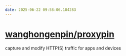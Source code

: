 ```yaml
---
date: 2025-06-22 09:58:06.184283
---
```


# [wanghongenpin/proxypin](https://github.com/wanghongenpin/proxypin)

capture and modify HTTP(S) traffic for apps and devices